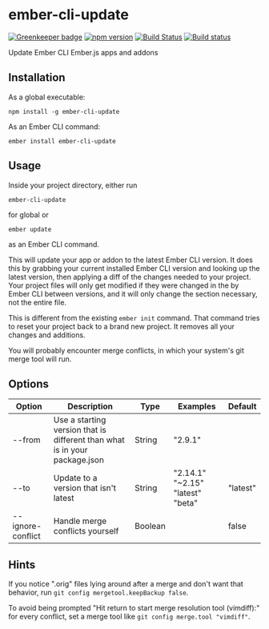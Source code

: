 # ember-cli-update

[![Greenkeeper badge](https://badges.greenkeeper.io/kellyselden/ember-cli-update.svg)](https://greenkeeper.io/)
[![npm version](https://badge.fury.io/js/ember-cli-update.svg)](https://badge.fury.io/js/ember-cli-update)
[![Build Status](https://travis-ci.org/kellyselden/ember-cli-update.svg?branch=master)](https://travis-ci.org/kellyselden/ember-cli-update)
[![Build status](https://ci.appveyor.com/api/projects/status/68qn3jkwcg4273v2/branch/master?svg=true)](https://ci.appveyor.com/project/kellyselden/ember-cli-update/branch/master)

Update Ember CLI Ember.js apps and addons

## Installation

As a global executable:

`npm install -g ember-cli-update`

As an Ember CLI command:

`ember install ember-cli-update`

## Usage

Inside your project directory, either run

`ember-cli-update`

for global or

`ember update`

as an Ember CLI command.

This will update your app or addon to the latest Ember CLI version. It does this by grabbing your current installed Ember CLI version and looking up the latest version, then applying a diff of the changes needed to your project. Your project files will only get modified if they were changed in the by Ember CLI between versions, and it will only change the section necessary, not the entire file.

This is different from the existing `ember init` command. That command tries to reset your project back to a brand new project. It removes all your changes and additions.

You will probably encounter merge conflicts, in which your system's git merge tool will run.

## Options

| Option | Description | Type | Examples | Default |
|---|---|---|---|---|
| --from | Use a starting version that is different than what is in your package.json | String | "2.9.1" | |
| --to | Update to a version that isn\'t latest | String | "2.14.1" "~2.15" "latest" "beta" | "latest" |
| --ignore-conflict | Handle merge conflicts yourself | Boolean | | false |

## Hints

If you notice ".orig" files lying around after a merge and don't want that behavior, run `git config mergetool.keepBackup false`.

To avoid being prompted "Hit return to start merge resolution tool (vimdiff):" for every conflict, set a merge tool like `git config merge.tool "vimdiff"`.
